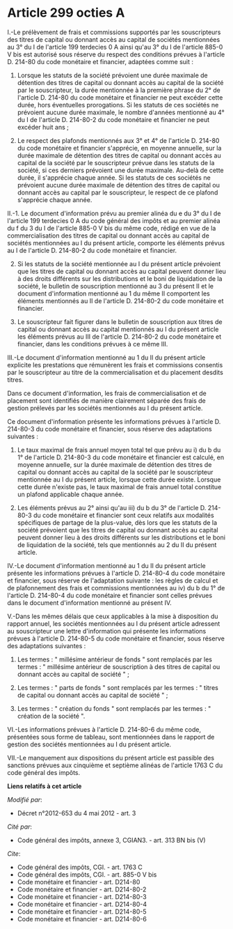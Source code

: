 # Article 299 octies A

I.-Le prélèvement de frais et commissions supportés par les souscripteurs des titres de capital ou donnant accès au capital
de sociétés mentionnées au 3° du I de l'article 199 terdecies 0 A  ainsi qu'au 3° du I de l'article 885-0 V bis est autorisé
sous réserve du respect des conditions prévues à l'article D. 214-80 du code monétaire et financier, adaptées comme suit : 

1. Lorsque les statuts de la société prévoient une durée maximale de détention des titres de capital ou donnant accès au
capital de la société par le souscripteur, la durée mentionnée à la première phrase du 2° de l'article D. 214-80 du code
monétaire et financier ne peut excéder cette durée, hors éventuelles prorogations. Si les statuts de ces sociétés ne
prévoient aucune durée maximale, le nombre d'années mentionné au 4° du I de l'article D. 214-80-2 du code monétaire et
financier ne peut excéder huit ans ; 

2. Le respect des plafonds mentionnés aux 3° et 4° de l'article D. 214-80 du code monétaire et financier s'apprécie, en
moyenne annuelle, sur la durée maximale de détention des titres de capital ou donnant accès au capital de la société par le
souscripteur prévue dans les statuts de la société, si ces derniers prévoient une durée maximale. Au-delà de cette durée, il
s'apprécie chaque année. Si les statuts de ces sociétés ne prévoient aucune durée maximale de détention des titres de capital
ou donnant accès au capital par le souscripteur, le respect de ce plafond s'apprécie chaque année. 

II.-1. Le document d'information prévu au premier alinéa du e du 3° du I de l'article 199 terdecies 0 A du code général des
impôts et au premier alinéa du f du 3 du I de l'article 885-0 V bis du même code, rédigé en vue de la commercialisation des
titres de capital ou donnant accès au capital de sociétés mentionnées au I du présent article, comporte les éléments prévus
au I de l'article D. 214-80-2 du code monétaire et financier. 

2. Si les statuts de la société mentionnée au I du présent article prévoient que les titres de capital ou donnant accès au
capital peuvent donner lieu à des droits différents sur les distributions et le boni de liquidation de la société, le
bulletin de souscription mentionné au 3 du présent II et le document d'information mentionné au 1 du même II comportent les
éléments mentionnés au II de l'article D. 214-80-2 du code monétaire et financier. 

3. Le souscripteur fait figurer dans le bulletin de souscription aux titres de capital ou donnant accès au capital mentionnés
au I du présent article les éléments prévus au III de l'article D. 214-80-2 du code monétaire et financier, dans les
conditions prévues à ce même III. 

III.-Le document d'information mentionné au 1 du II du présent article explicite les prestations que rémunèrent les frais et
commissions consentis par le souscripteur au titre de la commercialisation et du placement desdits titres. 

Dans ce document d'information, les frais de commercialisation et de placement sont identifiés de manière clairement séparée
des frais de gestion prélevés par les sociétés mentionnés au I du présent article. 

Ce document d'information présente les informations prévues à l'article D. 214-80-3 du code monétaire et financier, sous
réserve des adaptations suivantes : 

1. Le taux maximal de frais annuel moyen total tel que prévu au i) du b du 1° de l'article D. 214-80-3 du code monétaire et
financier est calculé, en moyenne annuelle, sur la durée maximale de détention des titres de capital ou donnant accès au
capital de la société par le souscripteur mentionnée au I du présent article, lorsque cette durée existe. Lorsque cette durée
n'existe pas, le taux maximal de frais annuel total constitue un plafond applicable chaque année. 

2. Les éléments prévus au 2° ainsi qu'au iii) du b du 3° de l'article D. 214-80-3 du code monétaire et financier sont ceux
relatifs aux modalités spécifiques de partage de la plus-value, dès lors que les statuts de la société prévoient que les
titres de capital ou donnant accès au capital peuvent donner lieu à des droits différents sur les distributions et le boni de
liquidation de la société, tels que mentionnés au 2 du II du présent article. 

IV.-Le document d'information mentionné au 1 du II du présent article présente les informations prévues à l'article D.
214-80-4 du code monétaire et financier, sous réserve de l'adaptation suivante : les règles de calcul et de plafonnement des
frais et commissions mentionnées au iv) du b du 1° de l'article D. 214-80-4 du code monétaire et financier sont celles
prévues dans le document d'information mentionné au présent IV. 

V.-Dans les mêmes délais que ceux applicables à la mise à disposition du rapport annuel, les sociétés mentionnées au I du
présent article adressent au souscripteur une lettre d'information qui présente les informations prévues à l'article D.
214-80-5 du code monétaire et financier, sous réserve des adaptations suivantes : 

1. Les termes : " millésime antérieur de fonds " sont remplacés par les termes : " millésime antérieur de souscription à des
titres de capital ou donnant accès au capital de société " ; 

2. Les termes : " parts de fonds " sont remplacés par les termes : " titres de capital ou donnant accès au capital de société
" ; 

3. Les termes : " création du fonds " sont remplacés par les termes : " création de la société ". 

VI.-Les informations prévues à l'article D. 214-80-6 du même code, présentées sous forme de tableau, sont mentionnées dans le
rapport de gestion des sociétés mentionnées au I du présent article. 

VII.-Le manquement aux dispositions du présent article est passible des sanctions prévues aux cinquième et septième alinéas
de l'article 1763 C du code général des impôts.

**Liens relatifs à cet article**

_Modifié par_:

  - Décret n°2012-653 du 4 mai 2012 - art. 3

_Cité par_:

  - Code général des impôts, annexe 3, CGIAN3. - art. 313 BN bis (V)

_Cite_:

  - Code général des impôts, CGI. - art. 1763 C
  - Code général des impôts, CGI. - art. 885-0 V bis
  - Code monétaire et financier - art. D214-80
  - Code monétaire et financier - art. D214-80-2
  - Code monétaire et financier - art. D214-80-3
  - Code monétaire et financier - art. D214-80-4
  - Code monétaire et financier - art. D214-80-5
  - Code monétaire et financier - art. D214-80-6

